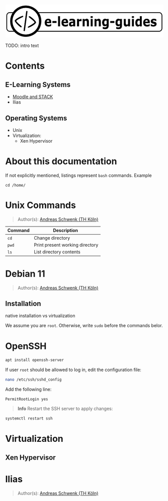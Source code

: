 ![](img/e-learning-guides-logo.png)

TODO: intro text

# Contents

## E-Learning Systems

- [Moodle and STACK](moodle/README.md)
- Ilias

## Operating Systems

- Unix
- Virtualization:
  - Xen Hypervisor

# About this documentation

If not explicitly mentioned, listings represent `bash` commands. Example

```
cd /home/
```

# Unix Commands

> Author(s): [Andreas Schwenk (TH Köln)](https://www.th-koeln.de/personen/andreas.schwenk/)

| Command | Description                     |
| ------- | ------------------------------- |
| `cd`    | Change directory                |
| `pwd`   | Print present working directory |
| `ls`    | List directory contents         |

# Debian 11

> Author(s): [Andreas Schwenk (TH Köln)](https://www.th-koeln.de/personen/andreas.schwenk/)

## Installation

native installation vs virtualization

We assume you are `root`. Otherwise, write `sudo` before the commands belor.

# OpenSSH

```bash
apt install openssh-server
```

If user `root` should be allowed to log in, edit the configuration file:

```bash
nano /etc/ssh/sshd_config
```

Add the following line:

```
PermitRootLogin yes
```

> **Info** Restart the SSH server to apply changes:

```bash
systemctl restart ssh
```

# Virtualization

## Xen Hypervisor

# Ilias

> Author(s): [Andreas Schwenk (TH Köln)](https://www.th-koeln.de/personen/andreas.schwenk/)
